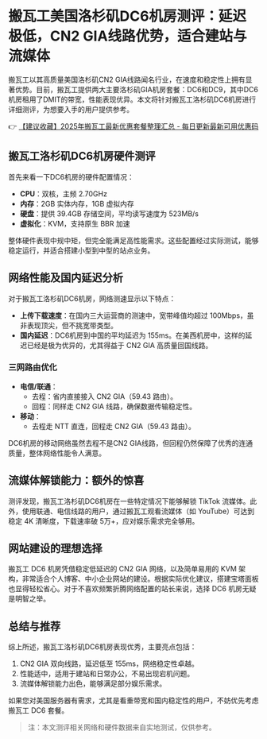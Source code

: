 # 搬瓦工美国洛杉矶DC6机房测评：延迟极低，CN2 GIA线路优势，适合建站与流媒体

搬瓦工以其高质量美国洛杉矶CN2 GIA线路闻名行业，在速度和稳定性上拥有显著优势。目前，搬瓦工提供两大主要洛杉矶GIA机房套餐：DC6和DC9，其中DC6机房租用了DMIT的带宽，性能表现优异。本文将针对搬瓦工洛杉矶DC6机房进行详细测评，为想要入手的用户提供参考。

👉 [【建议收藏】2025年搬瓦工最新优惠套餐整理汇总 - 每日更新最新可用优惠码](https://bit.ly/banwagon)

## 搬瓦工洛杉矶DC6机房硬件测评

首先来看一下DC6机房的硬件配置情况：  
- **CPU**：双核，主频 2.70GHz  
- **内存**：2GB 实体内存，1GB 虚拟内存  
- **硬盘**：提供 39.4GB 存储空间，平均读写速度为 523MB/s  
- **虚拟化**：KVM，支持原生 BBR 加速

整体硬件表现中规中矩，但完全能满足高性能需求。这些配置经过实际测试，能够稳定运行，并适合搭建小型到中型的站点业务。

## 网络性能及国内延迟分析

对于搬瓦工洛杉矶DC6机房，网络测速显示以下特点：  
- **上传下载速度**：在国内三大运营商的测速中，宽带峰值均超过 100Mbps，虽非表现顶尖，但不挑宽带类型。
- **国内延迟**：DC6机房到中国的平均延迟为 155ms。在美西机房中，这样的延迟已经是极为优异的，尤其得益于 CN2 GIA 高质量回国线路。

### 三网路由优化
- **电信/联通**：
  - 去程：省内直接接入 CN2 GIA（59.43 路由）。
  - 回程：同样走 CN2 GIA 线路，确保数据传输稳定性。
- **移动**：
  - 去程走 NTT 直连，回程走 CN2 GIA（59.43 路由）。

DC6机房的移动网络虽然去程不是CN2 GIA线路，但回程仍然保障了优秀的连通质量，整体网络性能令人满意。

## 流媒体解锁能力：额外的惊喜

测评发现，搬瓦工洛杉矶DC6机房在一些特定情况下能够解锁 TikTok 流媒体。此外，使用联通、电信线路的用户，通过搬瓦工观看流媒体（如 YouTube）可达到稳定 4K 清晰度，下载速率破 5万+，应对娱乐需求完全够用。

## 网站建设的理想选择

搬瓦工 DC6 机房凭借稳定低延迟的 CN2 GIA 网络，以及简单易用的 KVM 架构，非常适合个人博客、中小企业网站的建设。根据实际优化建议，搭建宝塔面板也显得轻松省心。对于不喜欢频繁折腾网络配置的站长来说，选择 DC6 机房无疑是明智之举。

## 总结与推荐

综上所述，搬瓦工洛杉矶DC6机房表现优秀，主要亮点包括：  
1. CN2 GIA 双向线路，延迟低至 155ms，网络稳定性卓越。  
2. 性能适中，适用于建站和日常办公，不易出现宕机问题。  
3. 流媒体解锁能力出色，能够满足部分娱乐需求。  

如果您对美国服务器有需求，尤其是看重带宽和国内稳定性的用户，不妨优先考虑搬瓦工 DC6 套餐。

> 注：本文测评相关网络和硬件数据来自实地测试，仅供参考。